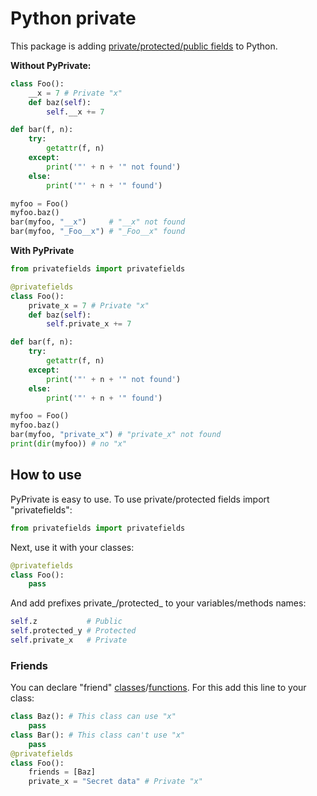# Python private

This package is adding [private/protected/public fields](https://en.wikipedia.org/wiki/Access_modifiers) to Python.

**Without PyPrivate:**
```python
class Foo():
	__x = 7 # Private "x"
	def baz(self):
		self.__x += 7

def bar(f, n):
	try:
		getattr(f, n)
	except:
		print('"' + n + '" not found')
	else:
		print('"' + n + '" found')

myfoo = Foo()
myfoo.baz()
bar(myfoo, "__x")     # "__x" not found
bar(myfoo, "_Foo__x") # "_Foo__x" found
```
**With PyPrivate**
```python
from privatefields import privatefields

@privatefields
class Foo():
	private_x = 7 # Private "x"
	def baz(self):
		self.private_x += 7

def bar(f, n):
	try:
		getattr(f, n)
	except:
		print('"' + n + '" not found')
	else:
		print('"' + n + '" found')

myfoo = Foo()
myfoo.baz()
bar(myfoo, "private_x") # "private_x" not found
print(dir(myfoo)) # no "x"
```

## How to use

PyPrivate is easy to use. To use private/protected fields import "privatefields":
```python
from privatefields import privatefields
```
Next, use it with your classes:
```python
@privatefields
class Foo():
	pass
```
And add prefixes private_/protected_ to your variables/methods names:
```python
self.z           # Public
self.protected_y # Protected
self.private_x   # Private
```

### Friends

You can declare "friend" [classes](https://en.wikipedia.org/wiki/Friend_class)/[functions](https://en.wikipedia.org/wiki/Friend_function). For this add this line to your class:
```python
class Baz(): # This class can use "x"
	pass
class Bar(): # This class can't use "x"
	pass
@privatefields
class Foo():
	friends = [Baz]
	private_x = "Secret data" # Private "x"
```
